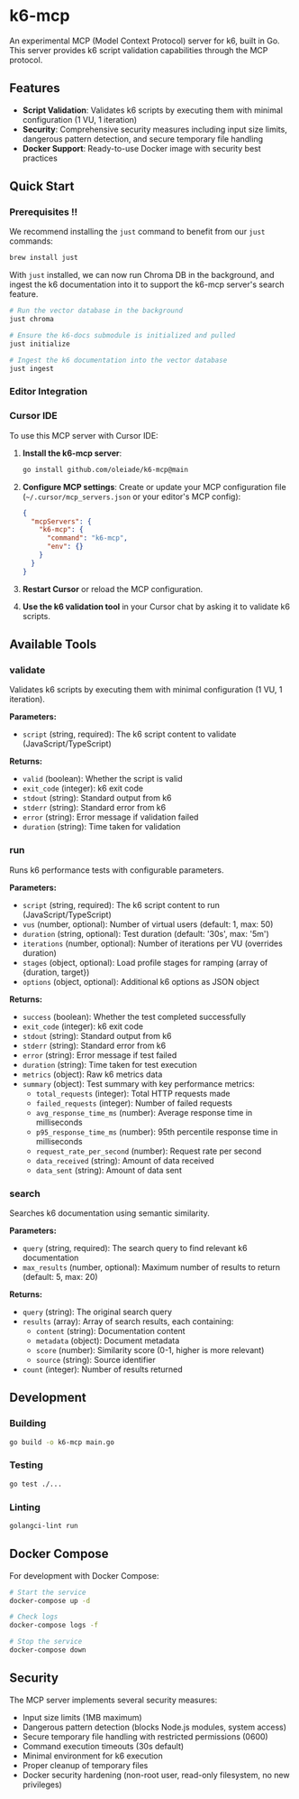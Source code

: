 # k6-mcp

An experimental MCP (Model Context Protocol) server for k6, built in Go. This server provides k6 script validation capabilities through the MCP protocol.

## Features

- **Script Validation**: Validates k6 scripts by executing them with minimal configuration (1 VU, 1 iteration)
- **Security**: Comprehensive security measures including input size limits, dangerous pattern detection, and secure temporary file handling
- **Docker Support**: Ready-to-use Docker image with security best practices

## Quick Start

### Prerequisites ‼️

We recommend installing the `just` command to benefit from our `just` commands:
```bash
brew install just
```

With `just` installed, we can now run Chroma DB in the background, and ingest the k6 documentation into it to support the k6-mcp server's search feature.

```bash
# Run the vector database in the background
just chroma

# Ensure the k6-docs submodule is initialized and pulled
just initialize

# Ingest the k6 documentation into the vector database
just ingest
```

### Editor Integration

### Cursor IDE

To use this MCP server with Cursor IDE:

1. **Install the k6-mcp server**:

   ```bash
   go install github.com/oleiade/k6-mcp@main
   ```


2. **Configure MCP settings**:
   Create or update your MCP configuration file (`~/.cursor/mcp_servers.json` or your editor's MCP config):

   ```json
   {
     "mcpServers": {
       "k6-mcp": {
         "command": "k6-mcp",
         "env": {}
       }
     }
   }
   ```

3. **Restart Cursor** or reload the MCP configuration.

4. **Use the k6 validation tool** in your Cursor chat by asking it to validate k6 scripts.


## Available Tools

### validate

Validates k6 scripts by executing them with minimal configuration (1 VU, 1 iteration).

**Parameters:**
- `script` (string, required): The k6 script content to validate (JavaScript/TypeScript)

**Returns:**
- `valid` (boolean): Whether the script is valid
- `exit_code` (integer): k6 exit code
- `stdout` (string): Standard output from k6
- `stderr` (string): Standard error from k6  
- `error` (string): Error message if validation failed
- `duration` (string): Time taken for validation

### run

Runs k6 performance tests with configurable parameters.

**Parameters:**
- `script` (string, required): The k6 script content to run (JavaScript/TypeScript)
- `vus` (number, optional): Number of virtual users (default: 1, max: 50)
- `duration` (string, optional): Test duration (default: '30s', max: '5m')
- `iterations` (number, optional): Number of iterations per VU (overrides duration)
- `stages` (object, optional): Load profile stages for ramping (array of {duration, target})
- `options` (object, optional): Additional k6 options as JSON object

**Returns:**
- `success` (boolean): Whether the test completed successfully
- `exit_code` (integer): k6 exit code
- `stdout` (string): Standard output from k6
- `stderr` (string): Standard error from k6
- `error` (string): Error message if test failed
- `duration` (string): Time taken for test execution
- `metrics` (object): Raw k6 metrics data
- `summary` (object): Test summary with key performance metrics:
  - `total_requests` (integer): Total HTTP requests made
  - `failed_requests` (integer): Number of failed requests
  - `avg_response_time_ms` (number): Average response time in milliseconds
  - `p95_response_time_ms` (number): 95th percentile response time in milliseconds
  - `request_rate_per_second` (number): Request rate per second
  - `data_received` (string): Amount of data received
  - `data_sent` (string): Amount of data sent

### search

Searches k6 documentation using semantic similarity.

**Parameters:**
- `query` (string, required): The search query to find relevant k6 documentation
- `max_results` (number, optional): Maximum number of results to return (default: 5, max: 20)

**Returns:**
- `query` (string): The original search query
- `results` (array): Array of search results, each containing:
  - `content` (string): Documentation content
  - `metadata` (object): Document metadata
  - `score` (number): Similarity score (0-1, higher is more relevant)
  - `source` (string): Source identifier
- `count` (integer): Number of results returned


## Development

### Building

```bash
go build -o k6-mcp main.go
```

### Testing

```bash
go test ./...
```

### Linting

```bash
golangci-lint run
```

## Docker Compose

For development with Docker Compose:

```bash
# Start the service
docker-compose up -d

# Check logs
docker-compose logs -f

# Stop the service
docker-compose down
```

## Security

The MCP server implements several security measures:

- Input size limits (1MB maximum)
- Dangerous pattern detection (blocks Node.js modules, system access)
- Secure temporary file handling with restricted permissions (0600)
- Command execution timeouts (30s default)
- Minimal environment for k6 execution
- Proper cleanup of temporary files
- Docker security hardening (non-root user, read-only filesystem, no new privileges)
